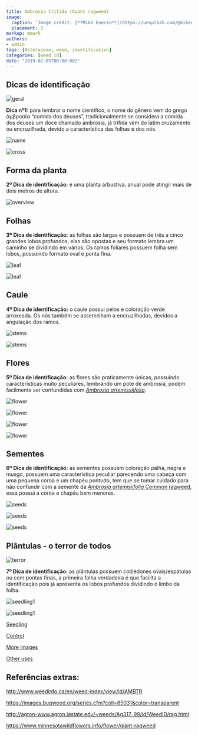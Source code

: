 ```yaml
---
title: Ambrosia trifida (Giant ragweed)
image:
  caption: 'Image credit: [**Mike Enerio**](https://unsplash.com/@mikeenerio?utm_source=unsplash&utm_medium=referral&utm_content=creditCopyText)'
  placement: 3
markup: mmark
authors:
- admin
tags: [Asteraceae, weed, identification]
categories: [weed id]
date: "2019-02-05T00:00:00Z"
---
```

## Dicas de identificação

![geral](https://github.com/vitoranunciato/academic-kickstart/blob/master/content/pt/weeds/ambrosia%20trifida/image/geral.jpg?raw=true)

**Dica nº1:** para lembrar o nome cientifico, o nome do gênero vem do grego ἀμβροσία “comida dos deuses”, tradicionalmente se considera a comida dos deuses um doce chamado ambrosia, já trifida vem do latim cruzamento ou encruzilhada, devido a característica das folhas e dos nós.  

![name](https://github.com/vitoranunciato/academic-kickstart/blob/master/content/pt/weeds/ambrosia%20trifida/image/name.jpg?raw=true)

![cross](https://media.giphy.com/media/3oxRmD9a5pLTOOLigM/giphy.gif)

## Forma da planta

**2º Dica de identificação:** é uma planta arbustiva, anual pode atingir mais de dois metros de altura.

![overview](https://github.com/vitoranunciato/academic-kickstart/blob/master/content/pt/weeds/ambrosia%20trifida/image/overview.jpg?raw=true)

## Folhas 

**3º Dica de identificação:** as folhas são largas e possuem de três a cinco grandes lobos profundos, elas são opostas e seu formato lembra um caminho se dividindo em vários. Os ramos foliares possuem folha sem lobos, possuindo formato oval e ponta fina.

![leaf](https://github.com/vitoranunciato/academic-kickstart/blob/master/content/pt/weeds/ambrosia%20trifida/image/leaf.jpg?raw=true)

![leaf](https://github.com/vitoranunciato/academic-kickstart/blob/master/content/pt/weeds/ambrosia%20trifida/image/leaf1.jpg?raw=true)

## Caule

**4º Dica de identificação:** o caule possui pelos e coloração verde arroxeada. Os nós também se assemelham a encruzilhadas, devidos a angulação dos ramos.

![stems](https://github.com/vitoranunciato/academic-kickstart/blob/master/content/pt/weeds/ambrosia%20trifida/image/stems.jpg?raw=true)

![stems](https://github.com/vitoranunciato/academic-kickstart/blob/master/content/pt/weeds/ambrosia%20trifida/image/stems1.jpg?raw=true)

## Flores

**5º Dica de identificação:** as flores são praticamente únicas, possuindo características muito peculiares, lembrando um pote de ambrosia, podem facilmente ser confundidas com [*Ambrosia artemissiifolia*](https://serialweedkiller.netlify.com/weeds/ambrosia-artemesiifolia/).

![flower](https://github.com/vitoranunciato/academic-kickstart/blob/master/content/pt/weeds/ambrosia%20trifida/image/flower.jpg?raw=true)

![flower](https://github.com/vitoranunciato/academic-kickstart/blob/master/content/pt/weeds/ambrosia%20trifida/image/flower1.jpeg?raw=true)

![flower](https://github.com/vitoranunciato/academic-kickstart/blob/master/content/pt/weeds/ambrosia%20trifida/image/flower2.jpeg?raw=true)

![flower](https://github.com/vitoranunciato/academic-kickstart/blob/master/content/pt/weeds/ambrosia%20trifida/image/flower3.jpeg?raw=true)

## Sementes

**6º Dica de identificação:** as sementes possuem coloração palha, negra e musgo, possuem uma característica peculiar parecendo uma cabeça com uma pequena coroa e um chapéu pontudo, tem que se tomar cuidado para não confundir com a semente da [*Ambrosia artemisiifolia* Common ragweed](https://serialweedkiller.netlify.com/weeds/ambrosia-artemesiifolia/), essa possui a coroa e chapéu bem menores.

![seeds](https://github.com/vitoranunciato/academic-kickstart/blob/master/content/pt/weeds/ambrosia%20trifida/image/seeds.jpeg?raw=true)

![seeds](https://github.com/vitoranunciato/academic-kickstart/blob/master/content/pt/weeds/ambrosia%20trifida/image/seeds2.jpeg?raw=true)

![seeds](https://github.com/vitoranunciato/academic-kickstart/blob/master/content/pt/weeds/ambrosia%20trifida/image/seeds3.jpeg?raw=true)

## Plântulas - o terror de todos
![terror](https://media.giphy.com/media/xT9KVteixWgVlXckQE/giphy.gif)

**7º Dica de identificação:** as plântulas possuem cotilédones ovais/espátulas ou com pontas finas, a primeira folha verdadeira é que facilita a identificação pois já apresenta os lobos profundos dividindo o limbo da folha.

![seedling1](https://github.com/vitoranunciato/academic-kickstart/blob/master/content/pt/weeds/ambrosia%20trifida/image/seedling1.jpeg?raw=true)

![seedling1](https://github.com/vitoranunciato/academic-kickstart/blob/master/content/pt/weeds/ambrosia%20trifida/image/seedling2.jpeg?raw=true)

[Seedling](https://www.youtube.com/watch?v=cIWyHSew0Io&list=PLdTdglZPyaglMcCmnDfkGdt-qnJ_IJJ57&index=24&t=0s)

[Control](https://www.youtube.com/watch?v=JyFAAWaVu1A&list=PLdTdglZPyaglMcCmnDfkGdt-qnJ_IJJ57&index=25&t=0s)

[More images](https://calphotos.berkeley.edu/cgi/img_query?where-lifeform=any&rel-taxon=contains&where-taxon=ambrosia+trifida&rel-namesoup=matchphrase&where-namesoup=&rel-location=matchphrase&where-location=&rel-county=eq&where-county=any&rel-state=eq&where-state=any&rel-country=eq&where-country=any&where-collectn=any&rel-photographer=contains&where-photographer=&rel-kwid=equals&where-kwid=&max_rows=24)

[Other uses](https://pfaf.org/user/Plant.aspx?LatinName=Ambrosia+trifida)

## Referências extras:
http://www.weedinfo.ca/en/weed-index/view/id/AMBTR

https://images.bugwood.org/series.cfm?coll=85031&color=transparent

http://agron-www.agron.iastate.edu/~weeds/Ag317-99/id/WeedID/rag.html

https://www.minnesotawildflowers.info/flower/giant-ragweed
